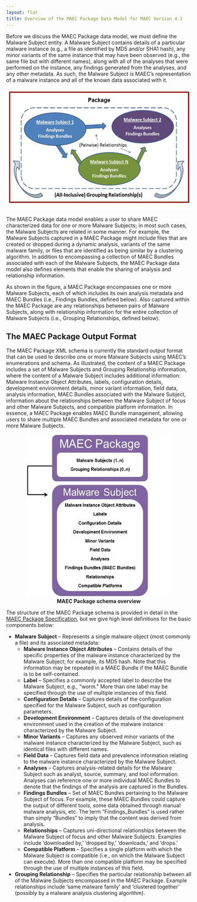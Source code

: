 ```yaml
---
layout: flat
title: Overview of the MAEC Package Data Model for MAEC Version 4.1
---
```


Before we discuss the MAEC Package data model, we must define the Malware Subject entity.  A Malware Subject contains details of a particular malware instance (e.g., a file as identified by MD5 and/or SHA1 hash), any minor variants of the same instance that may have been observed (e.g., the same file but with different names), along with all of the analyses that were performed on the instance, any findings generated from the analyses, and any other metadata.  As such, the Malware Subject is MAEC’s representation of a malware instance and all of the known data associated with it.

<img src="overview.png" alt="MAEC Package data model" class="aside-text" height="330" width="600"/>

The MAEC Package data model enables a user to share MAEC characterized data for one or more Malware Subjects; in most such cases, the Malware Subjects are related in some manner.  For example, the Malware Subjects captured in a MAEC Package might include files that are created or dropped during a dynamic analysis, variants of the same malware family, or files that are identified as being similar by a clustering algorithm.  In addition to encompassing a collection of MAEC Bundles associated with each of the Malware Subjects, the MAEC Package data model also defines elements that enable the sharing of analysis and relationship information. 


As shown in the figure, a MAEC Package encompasses one or more Malware Subjects, each of which includes its own analysis metadata and MAEC Bundles (i.e., Findings Bundles, defined below). Also captured within the MAEC Package are any relationships between pairs of Malware Subjects, along with   relationship information for the entire collection of Malware Subjects (i.e., Grouping Relationships, defined below).

## The MAEC Package Output Format

The MAEC Package XML schema is currently the standard output format that can be used to describe one or more Malware Subjects using MAEC’s enumerations and schema.  As illustrated, the content of a MAEC Package includes a set of Malware Subjects and Grouping Relationship information, where the content of a Malware Subject includes additional information:  Malware Instance Object Attributes, labels, configuration details, development environment details, minor variant information, field data, analysis information, MAEC Bundles associated with the Malware Subject, information about the relationships between the Malware Subject of focus and other Malware Subjects, and compatible platform information.  In essence, a MAEC Package enables MAEC Bundle management, allowing users to share multiple MAEC Bundles and associated metadata for one or more Malware Subjects.

<center>
<img src="pformat.png" alt="MAEC Package data model" height="443" width="400"/>
<figcaption><b>MAEC Package schema overview</b></figcaption>
</center>

The structure of the MAEC Package schema is provided in detail in the <a href="http://maec.mitre.org/language/version4.1/MAEC_Package_Spec_v2_1.pdf">MAEC Package Specification</a>, but we give high level definitions for the basic components below:

* **Malware Subject** – Represents a single malware object (most commonly a file) and its associated metadata:
  * **Malware Instance Object Attributes** – Contains details of the specific properties of the malware instance characterized by the Malware Subject; for example, its MD5 hash.  Note that this information may be repeated in a MAEC Bundle if the MAEC Bundle is to be self-contained. 
  * **Label** – Specifies a commonly accepted label to describe the Malware Subject, e.g., "worm." More than one label may be specified through the use of multiple instances of this field.
  * **Configuration Details** – Captures details of the configuration specified for the Malware Subject, such as configuration parameters.
  * **Development Environment** – Captures details of the development environment used in the creation of the malware instance characterized by the Malware Subject.
  * **Minor Variants** – Captures any observed minor variants of the malware instance characterized by the Malware Subject, such as identical files with different names.
  * **Field Data** – Captures field data and prevalence information relating to the malware instance characterized by the Malware Subject.
  * **Analyses** – Captures analysis-related details for the Malware Subject such as analyst, source, summary, and tool information.  Analyses can reference one or more individual MAEC Bundles to denote that the findings of the analysis are captured in the Bundles.
  * **Findings Bundles** – Set of MAEC Bundles pertaining to the Malware Subject of focus.  For example, these MAEC Bundles could capture the output of different tools, some data obtained through manual malware analysis, etc.  The term “Findings_Bundles” is used rather than simply “Bundles” to imply that the content was derived from analysis.
  * **Relationships** – Captures uni-directional relationships between the Malware Subject of focus and other Malware Subjects.  Examples include ‘downloaded by,’ ‘dropped by,’ ‘downloads,’ and ‘drops.’
  * **Compatible Platform** – Specifies a single platform with which the Malware Subject is compatible (i.e., on which the Malware Subject can execute). More than one compatible platform may be specified through the use of multiple instances of this field.
* **Grouping Relationship** – Specifies the particular relationship between all of the Malware Subjects encompassed in the MAEC Package.  Example relationships include ‘same malware family’ and ‘clustered together’ (possibly by a malware analysis clustering algorithm).
